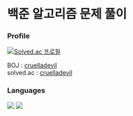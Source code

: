 # 백준 알고리즘 문제 풀이

### Profile

[![Solved.ac
프로필](http://mazassumnida.wtf/api/v2/generate_badge?boj=cruelladevil)](https://solved.ac/cruelladevil)

BOJ : [cruelladevil](https://www.acmicpc.net/user/cruelladevil)  
solved.ac : [cruelladevil](https://solved.ac/profile/cruelladevil)

### Languages

<img src="https://img.shields.io/badge/JavaScript-F7DF1E?style=flat-square&logo=JavaScript&logoColor=white"/> <img src="https://img.shields.io/badge/C++-00599C?style=flat-square&logo=C%2B%2B&logoColor=white"/>

